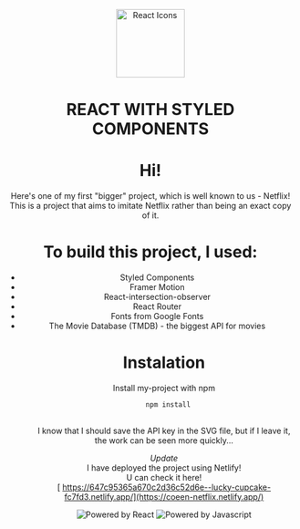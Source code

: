 <p align="center">
  <img src="https://rawgit.com/gorangajic/react-icons/master/react-icons.svg" width="120" alt="React Icons">
</p>
<h1 align="center">REACT WITH STYLED COMPONENTS</h1>
<div align="center">
<h1>Hi!</h1>
Here's one of my first "bigger" project, which is well known to us - Netflix!<br>
This is a project that aims to imitate Netflix rather than being an exact copy of it.

<h1> To build this project, I used:</h1>
<ul>
<li>Styled Components</li>
<li>Framer Motion</li>
<li>React-intersection-observer</li>
<li>React Router</li>
<li>Fonts from Google Fonts</li>
  <li>The Movie Database (TMDB) - the biggest API for movies</li>
<ul>
<h1>Instalation</h1>

Install my-project with npm

```bash
  npm install
  
```
I know that I should save the API key in the SVG file, but if I leave it, the work can be seen more quickly...

  *Update* <br>
  I have deployed the project using Netlify!<br>
  U can check it here! <br>
 [ https://647c95365a670c2d36c52d6e--lucky-cupcake-fc7fd3.netlify.app/](https://coeen-netflix.netlify.app/)
  
  
  <img src="https://badgen.net/badge/powered%20by/React/blue" alt="Powered by React" />
  <img src="https://badgen.net/badge/powered%20by/Javascript/yellow" alt="Powered by Javascript" />
  </p>

